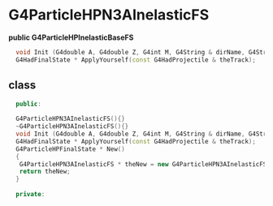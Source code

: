 <!-- G4ParticleHPN3AInelasticFS.md --- 
;; 
;; Description: 
;; Author: Hongyi Wu(吴鸿毅)
;; Email: wuhongyi@qq.com 
;; Created: 日 9月  2 09:56:10 2018 (+0800)
;; Last-Updated: 日 9月  2 09:57:03 2018 (+0800)
;;           By: Hongyi Wu(吴鸿毅)
;;     Update #: 1
;; URL: http://wuhongyi.cn -->

# G4ParticleHPN3AInelasticFS

**public G4ParticleHPInelasticBaseFS**

```cpp
  void Init (G4double A, G4double Z, G4int M, G4String & dirName, G4String & aFSType, G4ParticleDefinition*);
  G4HadFinalState * ApplyYourself(const G4HadProjectile & theTrack);
```

## class

```cpp
  public:
  
  G4ParticleHPN3AInelasticFS(){}
  ~G4ParticleHPN3AInelasticFS(){}
  void Init (G4double A, G4double Z, G4int M, G4String & dirName, G4String & aFSType, G4ParticleDefinition*);
  G4HadFinalState * ApplyYourself(const G4HadProjectile & theTrack);
  G4ParticleHPFinalState * New() 
  {
   G4ParticleHPN3AInelasticFS * theNew = new G4ParticleHPN3AInelasticFS;
   return theNew;
  }
  
  private:
```



<!-- G4ParticleHPN3AInelasticFS.md ends here -->
